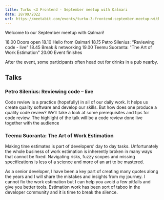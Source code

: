 ```yaml
---
title: Turku <3 Frontend - September meetup with Qalmari
date: 28/09/2022
url: https://meetabit.com/events/turku-3-frontend-september-meetup-with-qalmari
---
```



Welcome to our September meetup with Qalmari!

18.00 Doors open
18.10 Hello from Qalmari
18.15 Petro Silenius: “Reviewing code - live"
18.45 Break & networking
19.00 Teemu Suoranta: "The Art of Work Estimation"
20.00 Event finishes

After the event, some participants often head out for drinks in a pub nearby.

## Talks

### Petro Silenius: Reviewing code – live

Code review is a practice (hopefully) in all of our daily work. It helps us create quality software and develop our skills. But how does one produce a quality code review? We’ll take a look at some prerequisites and tips for code review. The highlight of the talk will be a code review done live together with the audience

### Teemu Suoranta: The Art of Work Estimation

Making time estimates is part of developers’ day to day tasks. Unfortunately the whole business of work estimation is inherently broken in many ways that cannot be fixed. Navigating risks, fuzzy scopes and missing specifications is less of a science and more of an art to be mastered.

As a senior developer, I have been a key part of creating many quotes along the years and I will share the mistakes and insights from my journey. I cannot fix the work estimation but I can help you avoid a few pitfalls and give you better tools. Estimation work has been sort of taboo in the developer community and it is time to break the silence.



